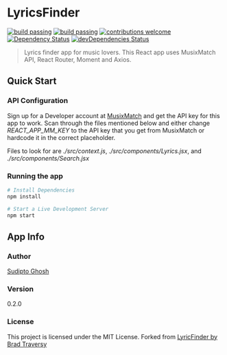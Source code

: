 # LyricsFinder

[![build passing](
https://img.shields.io/appveyor/ci/sudiptog81/lyricsfinder.svg?logo=appveyor&style=flat-square)](https://github.com/sudiptog81/lyricsfinder) [![build passing](https://img.shields.io/circleci/project/github/sudiptog81/lyricsfinder.svg?logo=circleci&style=flat-square)](https://github.com/sudiptog81/lyricsfinder) [![contributions welcome](https://img.shields.io/badge/contributions-welcome-brightgreen.svg?style=flat-square)](https://github.com/sudiptog81/lyricsfinder/issues) [![Dependency Status](https://img.shields.io/david/sudiptog81/lyricsfinder.svg?style=flat-square)](https://david-dm.org/sudiptog81/lyricsfinder) [![devDependencies Status](https://img.shields.io/david/dev/sudiptog81/lyricsfinder.svg?style=flat-square)](https://david-dm.org/sudiptog81/lyricsfinder?type=dev)

> Lyrics finder app for music lovers. This React app uses MusixMatch API, React Router, Moment and Axios.

## Quick Start

### API Configuration

Sign up for a Developer account at [MusixMatch](https://developer.musixmatch.com) and get the API key for this app to work. Scan through the files mentioned below and either change _REACT_APP_MM_KEY_ to the API key that you get from MusixMatch or hardcode it in the correct placeholder.

Files to look for are _./src/context.js_, _./src/components/Lyrics.jsx_, and _./src/components/Search.jsx_

### Running the app

```bash
# Install Dependencies
npm install

# Start a Live Development Server
npm start
```

## App Info

### Author

[Sudipto Ghosh](https://sudipto.ghosh.pro)

### Version

0.2.0

### License

This project is licensed under the MIT License.
Forked from [LyricFinder by Brad Traversy](https://github.com/bradtraversy/lyricfinder)

